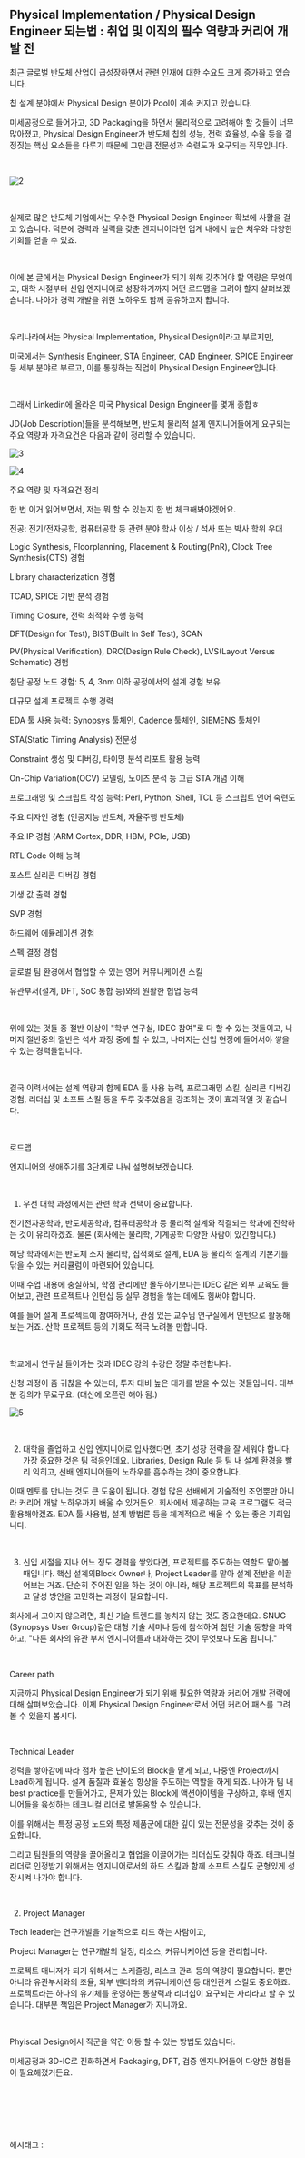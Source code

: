 ## Physical Implementation / Physical Design Engineer 되는법 : 취업 및 이직의 필수 역량과 커리어 개발 전

최근 글로벌 반도체 산업이 급성장하면서 관련 인재에 대한 수요도 크게 증가하고 있습니다.

칩 설계 분야에서 Physical Design 분야가 Pool이 계속 커지고 있습니다.

미세공정으로 들어가고, 3D Packaging을 하면서 물리적으로 고려해야 할 것들이 너무 많아졌고, Physical Design Engineer가 반도체 칩의 성능, 전력 효율성, 수율 등을 결정짓는 핵심 요소들을 다루기 때문에 그만큼 전문성과 숙련도가 요구되는 직무입니다.

​

![2](./asset/2.png)

​

실제로 많은 반도체 기업에서는 우수한 Physical Design Engineer 확보에 사활을 걸고 있습니다. 덕분에 경력과 실력을 갖춘 엔지니어라면 업계 내에서 높은 처우와 다양한 기회를 얻을 수 있죠.

​

이에 본 글에서는 Physical Design Engineer가 되기 위해 갖추어야 할 역량은 무엇이고, 대학 시절부터 신입 엔지니어로 성장하기까지 어떤 로드맵을 그려야 할지 살펴보겠습니다. 나아가 경력 개발을 위한 노하우도 함께 공유하고자 합니다.

​

우리나라에서는 Physical Implementation, Physical Design이라고 부르지만,

미국에서는 Synthesis Engineer, STA Engineer, CAD Engineer, SPICE Engineer 등 세부 분야로 부르고, 이를 통칭하는 직업이 Physical Design Engineer입니다.

​

그래서 Linkedin에 올라온 미국 Physical Design Engineer를 몇개 종합ㅎ

JD(Job Description)들을 분석해보면, 반도체 물리적 설계 엔지니어들에게 요구되는 주요 역량과 자격요건은 다음과 같이 정리할 수 있습니다.

![3](./asset/3.png)

![4](./asset/4.png)

주요 역량 및 자격요건 정리

한 번 이거 읽어보면서, 저는 뭐 할 수 있는지 한 번 체크해봐야겠어요.

전공: 전기/전자공학, 컴퓨터공학 등 관련 분야 학사 이상 / 석사 또는 박사 학위 우대

Logic Synthesis, Floorplanning, Placement & Routing(PnR), Clock Tree Synthesis(CTS) 경험

Library characterization 경험

TCAD, SPICE 기반 분석 경험

Timing Closure, 전력 최적화 수행 능력

DFT(Design for Test), BIST(Built In Self Test), SCAN

PV(Physical Verification), DRC(Design Rule Check), LVS(Layout Versus Schematic) 경험

첨단 공정 노드 경험: 5, 4, 3nm 이하 공정에서의 설계 경험 보유

대규모 설계 프로젝트 수행 경력

EDA 툴 사용 능력: Synopsys 툴체인, Cadence 툴체인, SIEMENS 툴체인

STA(Static Timing Analysis) 전문성

Constraint 생성 및 디버깅, 타이밍 분석 리포트 활용 능력

On-Chip Variation(OCV) 모델링, 노이즈 분석 등 고급 STA 개념 이해

프로그래밍 및 스크립트 작성 능력: Perl, Python, Shell, TCL 등 스크립트 언어 숙련도

주요 디자인 경험 (인공지능 반도체, 자율주행 반도체)

주요 IP 경험 (ARM Cortex, DDR, HBM, PCIe, USB)

RTL Code 이해 능력

포스트 실리콘 디버깅 경험

기생 값 출력 경험

SVP 경험

하드웨어 에뮬레이션 경험

스펙 결정 경험

글로벌 팀 환경에서 협업할 수 있는 영어 커뮤니케이션 스킬

유관부서(설계, DFT, SoC 통합 등)와의 원활한 협업 능력

​

위에 있는 것들 중 절반 이상이 "학부 연구실, IDEC 참여"로 다 할 수 있는 것들이고, 나머지 절반중의 절반은 석사 과정 중에 할 수 있고, 나머지는 산업 현장에 들어서야 쌓을 수 있는 경력들입니다.

​

결국 이력서에는 설계 역량과 함께 EDA 툴 사용 능력, 프로그래밍 스킬, 실리콘 디버깅 경험, 리더십 및 소프트 스킬 등을 두루 갖추었음을 강조하는 것이 효과적일 것 같습니다.

​

로드맵

엔지니어의 생애주기를 3단계로 나눠 설명해보겠습니다.

​

1. 우선 대학 과정에서는 관련 학과 선택이 중요합니다.

전기전자공학과, 반도체공학과, 컴퓨터공학과 등 물리적 설계와 직결되는 학과에 진학하는 것이 유리하겠죠. 물론 (회사에는 물리학, 기계공학 다양한 사람이 있긴합니다.)

해당 학과에서는 반도체 소자 물리학, 집적회로 설계, EDA 등 물리적 설계의 기본기를 닦을 수 있는 커리큘럼이 마련되어 있습니다.

이때 수업 내용에 충실하되, 학점 관리에만 몰두하기보다는 IDEC 같은 외부 교육도 들어보고, 관련 프로젝트나 인턴십 등 실무 경험을 쌓는 데에도 힘써야 합니다.

예를 들어 설계 프로젝트에 참여하거나, 관심 있는 교수님 연구실에서 인턴으로 활동해보는 거죠. 산학 프로젝트  등의 기회도 적극 노려볼 만합니다.

​

학교에서 연구실 들어가는 것과 IDEC 강의 수강은 정말 추천합니다.

신청 과정이 좀 귀찮을 수 있는데, 투자 대비 높은 대가를 받을 수 있는 것들입니다. 대부분 강의가 무료구요. (대신에 오픈런 해야 됨.)

![5](./asset/5.png)

​

2. 대학을 졸업하고 신입 엔지니어로 입사했다면, 초기 성장 전략을 잘 세워야 합니다. 가장 중요한 것은 팀 적응인데요. Libraries, Design Rule 등 팀 내 설계 환경을 빨리 익히고, 선배 엔지니어들의 노하우를 흡수하는 것이 중요합니다.

이때 멘토를 만나는 것도 큰 도움이 됩니다. 경험 많은 선배에게 기술적인 조언뿐만 아니라 커리어 개발 노하우까지 배울 수 있거든요. 회사에서 제공하는 교육 프로그램도 적극 활용해야겠죠. EDA 툴 사용법, 설계 방법론 등을 체계적으로 배울 수 있는 좋은 기회입니다.

​

3. 신입 시절을 지나 어느 정도 경력을 쌓았다면, 프로젝트를 주도하는 역할도 맡아볼 때입니다. 핵심 설계의Block Owner나, Project Leader를 맡아 설계 전반을 이끌어보는 거죠. 단순히 주어진 일을 하는 것이 아니라, 해당 프로젝트의 목표를 분석하고 달성 방안을 고민하는 과정이 필요합니다.

회사에서 고이지 않으려면, 최신 기술 트렌드를 놓치지 않는 것도 중요한데요. SNUG (Synopsys User Group)같은 대형 기술 세미나 등에 참석하여 첨단 기술 동향을 파악하고, "다른 회사의 유관 부서 엔지니어들과 대화하는 것이 무엇보다 도움 됩니다."

​

Career path

지금까지 Physical Design Engineer가 되기 위해 필요한 역량과 커리어 개발 전략에 대해 살펴보았습니다. 이제 Physical Design Engineer로서 어떤 커리어 패스를 그려볼 수 있을지 봅시다.

​

Technical Leader

경력을 쌓아감에 따라 점차 높은 난이도의 Block을 맡게 되고, 나중엔 Project까지 Lead하게 됩니다. 설계 품질과 효율성 향상을 주도하는 역할을 하게 되죠. 나아가 팀 내 best practice를 만들어가고, 문제가 있는 Block에 액션아이템을 구상하고, 후배 엔지니어들을 육성하는 테크니컬 리더로 발돋움할 수 있습니다.

이를 위해서는 특정 공정 노드와 특정 제품군에 대한 깊이 있는 전문성을 갖추는 것이 중요합니다.

그리고 팀원들의 역량을 끌어올리고 협업을 이끌어가는 리더십도 갖춰야 하죠. 테크니컬 리더로 인정받기 위해서는 엔지니어로서의 하드 스킬과 함께 소프트 스킬도 균형있게 성장시켜 나가야 합니다.

​

2. Project Manager

Tech leader는 연구개발을 기술적으로 리드 하는 사람이고,

Project Manager는 연규개발의 일정, 리소스, 커뮤니케이션 등을 관리합니다.

프로젝트 매니저가 되기 위해서는 스케줄링, 리스크 관리 등의 역량이 필요합니다. 뿐만 아니라 유관부서와의 조율, 외부 벤더와의 커뮤니케이션 등 대인관계 스킬도 중요하죠. 프로젝트라는 하나의 유기체를 운영하는 통찰력과 리더십이 요구되는 자리라고 할 수 있습니다. 대부분 책임은 Project Manager가 지니까요.

​

Phyiscal Design에서 직군을 약간 이동 할 수 있는 방법도 있습니다.

미세공정과 3D-IC로 진화하면서 Packaging, DFT, 검증 엔지니어들이 다양한 경험들이 필요해졌거든요.

​

​

​

 해시태그 : 
